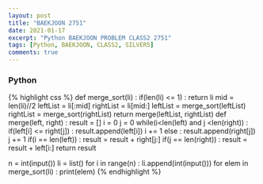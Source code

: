 ```yaml
---
layout: post
title: "BAEKJOON 2751"
date: 2021-01-17
excerpt: "Python BAEKJOON PROBLEM CLASS2 2751"
tags: [Python, BAEKJOON, CLASS2, SILVER5]
comments: true
---
```


### Python
{% highlight css %}
def merge_sort(li) :
    if(len(li) <= 1) : return li
    mid = len(li)//2
    leftList = li[:mid]
    rightList = li[mid:]
    leftList = merge_sort(leftList)
    rightList = merge_sort(rightList)
    return merge(leftList, rightList)
def merge(left, right) :
    result = []
    i = 0
    j = 0
    while(i<len(left) and j <len(right)) :
        if(left[i] <= right[j]) :
            result.append(left[i])
            i += 1
        else :
            result.append(right[j])
            j += 1
    if(i == len(left)) : result = result + right[j:]
    if(j == len(right)) : result = result + left[i:]
    return result

n = int(input())
li = list()
for i in range(n) :
    li.append(int(input()))
for elem in merge_sort(li) :
    print(elem)
{% endhighlight %}